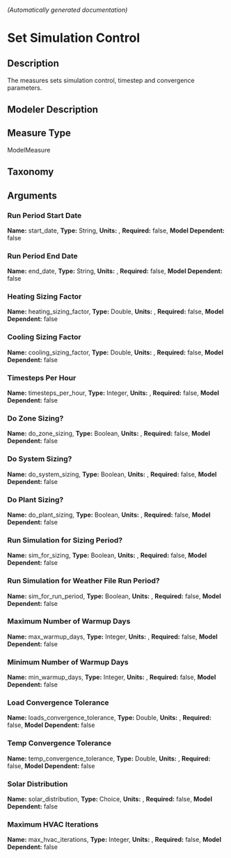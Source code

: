 

###### (Automatically generated documentation)

# Set Simulation Control

## Description
The measures sets simulation control, timestep and convergence parameters.

## Modeler Description


## Measure Type
ModelMeasure

## Taxonomy


## Arguments


### Run Period Start Date

**Name:** start_date,
**Type:** String,
**Units:** ,
**Required:** false,
**Model Dependent:** false

### Run Period End Date

**Name:** end_date,
**Type:** String,
**Units:** ,
**Required:** false,
**Model Dependent:** false

### Heating Sizing Factor

**Name:** heating_sizing_factor,
**Type:** Double,
**Units:** ,
**Required:** false,
**Model Dependent:** false

### Cooling Sizing Factor

**Name:** cooling_sizing_factor,
**Type:** Double,
**Units:** ,
**Required:** false,
**Model Dependent:** false

### Timesteps Per Hour

**Name:** timesteps_per_hour,
**Type:** Integer,
**Units:** ,
**Required:** false,
**Model Dependent:** false

### Do Zone Sizing?

**Name:** do_zone_sizing,
**Type:** Boolean,
**Units:** ,
**Required:** false,
**Model Dependent:** false

### Do System Sizing?

**Name:** do_system_sizing,
**Type:** Boolean,
**Units:** ,
**Required:** false,
**Model Dependent:** false

### Do Plant Sizing?

**Name:** do_plant_sizing,
**Type:** Boolean,
**Units:** ,
**Required:** false,
**Model Dependent:** false

### Run Simulation for Sizing Period?

**Name:** sim_for_sizing,
**Type:** Boolean,
**Units:** ,
**Required:** false,
**Model Dependent:** false

### Run Simulation for Weather File Run Period?

**Name:** sim_for_run_period,
**Type:** Boolean,
**Units:** ,
**Required:** false,
**Model Dependent:** false

### Maximum Number of Warmup Days

**Name:** max_warmup_days,
**Type:** Integer,
**Units:** ,
**Required:** false,
**Model Dependent:** false

### Minimum Number of Warmup Days

**Name:** min_warmup_days,
**Type:** Integer,
**Units:** ,
**Required:** false,
**Model Dependent:** false

### Load Convergence Tolerance

**Name:** loads_convergence_tolerance,
**Type:** Double,
**Units:** ,
**Required:** false,
**Model Dependent:** false

### Temp Convergence Tolerance

**Name:** temp_convergence_tolerance,
**Type:** Double,
**Units:** ,
**Required:** false,
**Model Dependent:** false

### Solar Distribution

**Name:** solar_distribution,
**Type:** Choice,
**Units:** ,
**Required:** false,
**Model Dependent:** false

### Maximum HVAC Iterations

**Name:** max_hvac_iterations,
**Type:** Integer,
**Units:** ,
**Required:** false,
**Model Dependent:** false





